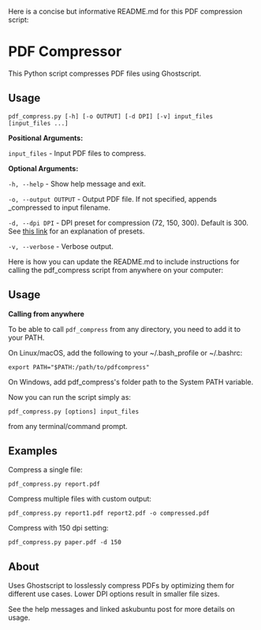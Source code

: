 Here is a concise but informative README.md for this PDF compression script:

# PDF Compressor

This Python script compresses PDF files using Ghostscript. 

## Usage

```
pdf_compress.py [-h] [-o OUTPUT] [-d DPI] [-v] input_files [input_files ...]
```

**Positional Arguments:**

`input_files` - Input PDF files to compress.

**Optional Arguments:**

`-h, --help` - Show help message and exit.

`-o, --output OUTPUT` - Output PDF file. If not specified, appends _compressed to input filename.

`-d, --dpi DPI` - DPI preset for compression (72, 150, 300). Default is 300. See [this link](https://askubuntu.com/q/113544) for an explanation of presets.

`-v, --verbose` - Verbose output.


Here is how you can update the README.md to include instructions for calling the pdf_compress script from anywhere on your computer:

## Usage

**Calling from anywhere**

To be able to call `pdf_compress` from any directory, you need to add it to your PATH.

On Linux/macOS, add the following to your ~/.bash_profile or ~/.bashrc:

```
export PATH="$PATH:/path/to/pdfcompress"
```

On Windows, add pdf_compress's folder path to the System PATH variable.

Now you can run the script simply as:

```
pdf_compress.py [options] input_files
```

from any terminal/command prompt.




## Examples

Compress a single file:

```
pdf_compress.py report.pdf
```

Compress multiple files with custom output:

```  
pdf_compress.py report1.pdf report2.pdf -o compressed.pdf
```

Compress with 150 dpi setting:

```
pdf_compress.py paper.pdf -d 150
```

## About

Uses Ghostscript to losslessly compress PDFs by optimizing them for different use cases. Lower DPI options result in smaller file sizes.

See the help messages and linked askubuntu post for more details on usage.